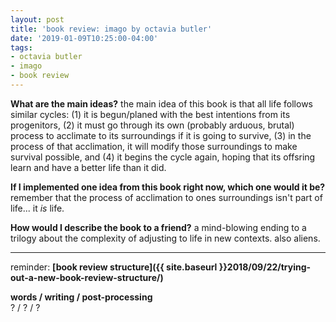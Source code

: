 ```yaml
---
layout: post
title: 'book review: imago by octavia butler'
date: '2019-01-09T10:25:00-04:00'
tags:
- octavia butler
- imago
- book review
--- 
```


**What are the main ideas?**
the main idea of this book is that all life follows similar cycles: (1) it is begun/planed with the best intentions from its progenitors, (2) it must go through its own (probably arduous, brutal) process to acclimate to its surroundings if it is going to survive, (3) in the process of that acclimation, it will modify those surroundings to make survival possible, and (4) it begins the cycle again, hoping that its offsring learn and have a better life than it did. 

**If I implemented one idea from this book right now, which one would it be?**
remember that the process of acclimation to ones surroundings isn't part of life... it _is_ life. 

**How would I describe the book to a friend?**
a mind-blowing ending to a trilogy about the complexity of adjusting to life in new contexts. also aliens.


---

reminder: **[book review structure]({{ site.baseurl }}2018/09/22/trying-out-a-new-book-review-structure/)**

<!-- hyperlink bank -->


<!-- &#042; = asterisk -->
<!-- &#039; = single quote '-->

**words / writing / post-processing**  
? / ? / ?